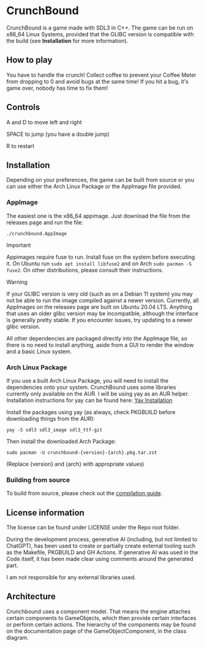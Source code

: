 # CrunchBound

CrunchBound is a game made with SDL3 in C++. The game can be run on x86_64 Linux Systems, provided that the GLIBC version is compatible with the build (see **Installation** for more information).

## How to play
You have to handle the crunch! Collect coffee to prevent your Coffee Meter from dropping to 0 and avoid bugs at the same time!
If you hit a bug, it's game over, nobody has time to fix them!

## Controls
A and D to move left and right

SPACE to jump (you have a double jump)

R to restart

## Installation

Depending on your preferences, the game can be built from source or you can use either the Arch Linux Package or the AppImage file provided.

### AppImage
The easiest one is the x86_64 appimage. Just download the file from the releases page and run the file:

```
./crunchbound.AppImage
```

> [!IMPORTANT]
> Appimages require fuse to run. Install fuse on the system before executing it. On Ubuntu run `sudo apt install libfuse2` and on Arch `sudo pacman -S fuse2`. On other distributions, please consult their instructions.

> [!WARNING]
> If your GLIBC version is very old (such as on a Debian 11 system) you may not be able to run the image compiled against a newer version. Currently, all AppImages on the releases page are built on Ubuntu 20.04 LTS. Anything that uses an older glibc version may be incompatible, although the interface is generally pretty stable. If you encounter issues, try updating to a newer glibc version.

All other dependencies are packaged directly into the AppImage file, so there is no need to install anything, aside from a GUI to render the window and a basic Linux system.

### Arch Linux Package

If you use a built Arch Linux Package, you will need to install the dependencies onto your system.
CrunchBound uses some libraries currently only available on the AUR. I will be using yay as an AUR helper. 
Installation instructions for yay can be found here: [Yay Installation](https://github.com/Jguer/yay?tab=readme-ov-file#installation)

Install the packages using yay (as always, check PKGBUILD before downloading things from the AUR):
```
yay -S sdl3 sdl3_image sdl3_ttf-git
```

Then install the downloaded Arch Package:
```
sudo pacman -U crunchbound-{version}-{arch}.pkg.tar.zst
```
(Replace {version} and {arch} with appropriate values)

### Building from source

To build from source, please check out the [compilation guide](https://lightjack05.github.io/CrunchBound/docs/d6/dd0/md_BUILDING.html).

## License information
The license can be found under LICENSE under the Repo root folder.

During the development process, generative AI (including, but not limited to ChatGPT), has been used to create or partially create external tooling such as the Makefile, PKGBUILD and GH Actions. If generative AI was used in the Code itself, it has been made clear using comments around the generated part.

I am not responsible for any external libraries used.

## Architecture

Crunchbound uses a component model. That means the engine attaches certain components to GameObjects, which then provide certain interfaces or perform certain actions. The hierarchy of the components may be found on the documentation page of the GameObjectComponent, in the class diagram.
